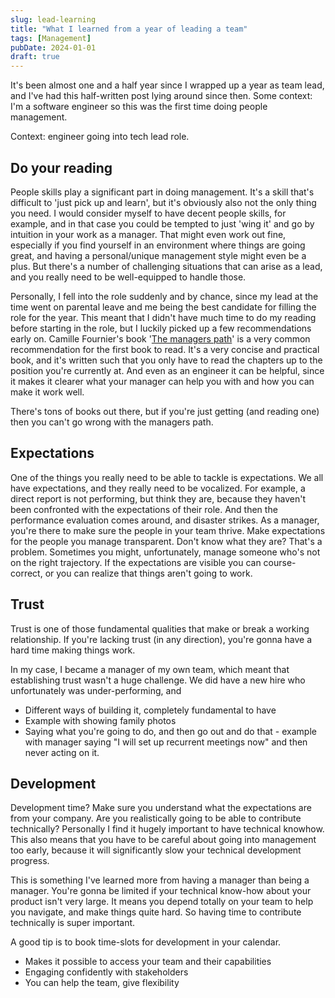 ```yaml
---
slug: lead-learning
title: "What I learned from a year of leading a team"
tags: [Management]
pubDate: 2024-01-01
draft: true
---
```


It's been almost one and a half year since I wrapped up a year as team lead, and I've had this half-written post lying around since then. Some context: I'm a software engineer so this was the first time doing people management.

Context: engineer going into tech lead role.

## Do your reading

People skills play a significant part in doing management. It's a skill that's difficult to 'just pick up and learn', but it's obviously also not the only thing you need. I would consider myself to have decent people skills, for example, and in that case you could be tempted to just 'wing it' and go by intuition in your work as a manager. That might even work out fine, especially if you find yourself in an environment where things are going great, and having a personal/unique management style might even be a plus. But there's a number of challenging situations that can arise as a lead, and you really need to be well-equipped to handle those.

Personally, I fell into the role suddenly and by chance, since my lead at the time went on parental leave and me being the best candidate for filling the role for the year. This meant that I didn't have much time to do my reading before starting in the role, but I luckily picked up a few recommendations early on. Camille Fournier's book '[The managers path](https://www.oreilly.com/library/view/the-managers-path/9781491973882/)' is a very common recommendation for the first book to read. It's a very concise and practical book, and it's written such that you only have to read the chapters up to the position you're currently at. And even as an engineer it can be helpful, since it makes it clearer what your manager can help you with and how you can make it work well.

There's tons of books out there, but if you're just getting (and reading one) then you can't go wrong with the managers path.

## Expectations

One of the things you really need to be able to tackle is expectations. We all have expectations, and they really need to be vocalized. For example, a direct report is not performing, but think they are, because they haven't been confronted with the expectations of their role. And then the performance evaluation comes around, and disaster strikes. As a manager, you're there to make sure the people in your team thrive. Make expectations for the people you manage transparent. Don't know what they are? That's a problem. Sometimes you might, unfortunately, manage someone who's not on the right trajectory. If the expectations are visible you can course-correct, or you can realize that things aren't going to work.

## Trust

Trust is one of those fundamental qualities that make or break a working relationship. If you're lacking trust (in any direction), you're gonna have a hard time making things work.

In my case, I became a manager of my own team, which meant that establishing trust wasn't a huge challenge. We did have a new hire who unfortunately was under-performing, and

- Different ways of building it, completely fundamental to have
- Example with showing family photos
- Saying what you're going to do, and then go out and do that - example with manager saying "I will set up recurrent meetings now" and then never acting on it.

## Development

Development time? Make sure you understand what the expectations are from your company. Are you realistically going to be able to contribute technically?
Personally I find it hugely important to have technical knowhow. This also means that you have to be careful about going into management too early, because it will significantly slow your technical development progress.

This is something I've learned more from having a manager than being a manager. You're gonna be limited if your technical know-how about your product isn't very large. It means you depend totally on your team to help you navigate, and make things quite hard. So having time to contribute technically is super important.

A good tip is to book time-slots for development in your calendar.

- Makes it possible to access your team and their capabilities
- Engaging confidently with stakeholders
- You can help the team, give flexibility
